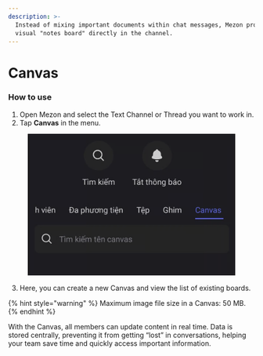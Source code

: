 ```yaml
---
description: >-
  Instead of mixing important documents within chat messages, Mezon provides a
  visual "notes board" directly in the channel.
---
```


# Canvas

### **How to use**

1. Open Mezon and select the Text Channel or Thread you want to work in.
2. Tap **Canvas** in the menu.

<figure><img src="../../../../../../.gitbook/assets/image (96).png" alt=""><figcaption></figcaption></figure>

3. Here, you can create a new Canvas and view the list of existing boards.

{% hint style="warning" %}
Maximum image file size in a Canvas: 50 MB.
{% endhint %}

With the Canvas, all members can update content in real time. Data is stored centrally, preventing it from getting “lost” in conversations, helping your team save time and quickly access important information.
